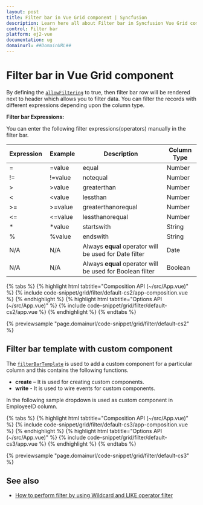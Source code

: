 ```yaml
---
layout: post
title: Filter bar in Vue Grid component | Syncfusion
description: Learn here all about Filter bar in Syncfusion Vue Grid component of Syncfusion Essential JS 2 and more.
control: Filter bar 
platform: ej2-vue
documentation: ug
domainurl: ##DomainURL##
---
```


# Filter bar in Vue Grid component

By defining the [`allowFiltering`](https://ej2.syncfusion.com/vue/documentation/api/grid/#allowfiltering) to true, then filter bar row will be rendered next to header which allows you to filter data. You can filter the records with different expressions depending upon the column type.

**Filter bar Expressions:**

You can enter the following filter expressions(operators) manually in the filter bar.

Expression |Example |Description |Column Type
-----|-----|-----|-----
= |=value |equal |Number
!= |!=value |notequal |Number
> |>value |greaterthan |Number
< |<value |lessthan |Number
>= |>=value |greaterthanorequal |Number
<=|<=value|lessthanorequal |Number
* |*value |startswith |String
% |%value |endswith |String
N/A |N/A |Always **equal** operator will be used for Date filter |Date
N/A |N/A |Always **equal** operator will be used for Boolean filter |Boolean

{% tabs %}
{% highlight html tabtitle="Composition API (~/src/App.vue)" %}
{% include code-snippet/grid/filter/default-cs2/app-composition.vue %}
{% endhighlight %}
{% highlight html tabtitle="Options API (~/src/App.vue)" %}
{% include code-snippet/grid/filter/default-cs2/app.vue %}
{% endhighlight %}
{% endtabs %}
        
{% previewsample "page.domainurl/code-snippet/grid/filter/default-cs2" %}

## Filter bar template with custom component

The [`filterBarTemplate`](https://ej2.syncfusion.com/vue/documentation/api/grid/column/#filterbartemplate) is used to add a custom component for a particular column and this contains the following functions.
* **create** – It is used for creating custom components.
* **write** - It is used to wire events for custom components.

In the following sample dropdown is used  as custom component in EmployeeID column.

{% tabs %}
{% highlight html tabtitle="Composition API (~/src/App.vue)" %}
{% include code-snippet/grid/filter/default-cs3/app-composition.vue %}
{% endhighlight %}
{% highlight html tabtitle="Options API (~/src/App.vue)" %}
{% include code-snippet/grid/filter/default-cs3/app.vue %}
{% endhighlight %}
{% endtabs %}
        
{% previewsample "page.domainurl/code-snippet/grid/filter/default-cs3" %}

## See also

* [How to perform filter by using Wildcard and LIKE operator filter](./filtering/#wildcard-and-like-operator-filter)